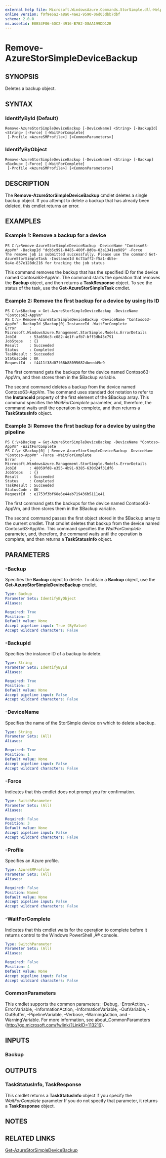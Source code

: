 ```yaml
---
external help file: Microsoft.WindowsAzure.Commands.StorSimple.dll-Help.xml
online version: f0f9e6a2-a8a0-4ae2-9590-06d05dbb7dbf
schema: 2.0.0
ms.assetid: E0B53F06-6DC2-4916-B7B2-D8AA199DD12B
---
```


# Remove-AzureStorSimpleDeviceBackup

## SYNOPSIS
Deletes a backup object.

## SYNTAX

### IdentifyById (Default)
```
Remove-AzureStorSimpleDeviceBackup [-DeviceName] <String> [-BackupId] <String> [-Force] [-WaitForComplete]
 [-Profile <AzureSMProfile>] [<CommonParameters>]
```

### IdentifyByObject
```
Remove-AzureStorSimpleDeviceBackup [-DeviceName] <String> [-Backup] <Backup> [-Force] [-WaitForComplete]
 [-Profile <AzureSMProfile>] [<CommonParameters>]
```

## DESCRIPTION
The **Remove-AzureStorSimpleDeviceBackup** cmdlet deletes a single backup object.
If you attempt to delete a backup that has already been deleted, this cmdlet returns an error.

## EXAMPLES

### Example 1: Remove a backup for a device
```
PS C:\>Remove-AzureStorSimpleDeviceBackup -DeviceName "Contoso63-AppVm" -BackupId "dcb5c991-0485-400f-8d0a-03a1341ee989" -Force
The remove job is submitted successfully. Please use the command Get-AzureStorSimpleTask -InstanceId 6c73aff2-f5a1-4b5e-
9a4e-857e128dc216 for tracking the job status
```

This command removes the backup that has the specified ID for the device named Contoso63-AppVm.
The command starts the operation that removes the **Backup** object, and then returns a **TaskResponse** object.
To see the status of the task, use the **Get-AzureStorSimpleTask** cmdlet.

### Example 2: Remove the first backup for a device by using its ID
```
PS C:\>$Backup = Get-AzureStorSimpleDeviceBackup -DeviceName "Contoso63-AppVm"
PS C:\> Remove-AzureStorSimpleDeviceBackup -DeviceName "Contoso63-AppVm" -BackupId $Backup[0].InstanceId -WaitForComplete
Error      : Microsoft.WindowsAzure.Management.StorSimple.Models.ErrorDetails
JobId      : 53a656c3-c082-4e1f-afb7-bff3db45c791
JobSteps   : {}
Result     : Succeeded
Status     : Completed
TaskResult : Succeeded
StatusCode : OK
RequestId  : f4411f38d07f68b88095682dbeedd9e9
```

The first command gets the backups for the device named Contoso63-AppVm, and then stores them in the $Backup variable.

The second command deletes a backup from the device named Contoso63-AppVm.
The command uses standard dot notation to refer to the **InstanceId** property of the first element of the $Backup array.
This command specifies the *WaitForComplete* parameter, and, therefore, the command waits until the operation is complete, and then returns a **TaskStatusInfo** object.

### Example 3: Remove the first backup for a device by using the pipeline
```
PS C:\>$Backup = Get-AzureStorSimpleDeviceBackup -DeviceName "Contoso-AppVm" -WaitForComplete
PS C:\> $Backup[0] | Remove-AzureStorSimpleDeviceBackup -DeviceName "Contoso-AppVm" -Force -WaitForComplete
Error      : Microsoft.WindowsAzure.Management.StorSimple.Models.ErrorDetails
JobId      : 48059fd8-e355-4b91-9385-630d24f31df6
JobSteps   : {}
Result     : Succeeded
Status     : Completed
TaskResult : Succeeded
StatusCode : OK
RequestId  : e1753f3bf68e6e44ab719436b5111e41
```

The first command gets the backups for the device named Contoso63-AppVm, and then stores them in the $Backup variable.

The second command passes the first object stored in the $Backup array to the current cmdlet.
That cmdlet deletes that backup from the device named Contoso63-AppVm.
This command specifies the *WaitForComplete* parameter, and, therefore, the command waits until the operation is complete, and then returns a **TaskStatusInfo** object.

## PARAMETERS

### -Backup
Specifies the **Backup** object to delete.
To obtain a **Backup** object, use the **Get-AzureStorSimpleDeviceBackup** cmdlet.

```yaml
Type: Backup
Parameter Sets: IdentifyByObject
Aliases: 

Required: True
Position: 2
Default value: None
Accept pipeline input: True (ByValue)
Accept wildcard characters: False
```

### -BackupId
Specifies the instance ID of a backup to delete.

```yaml
Type: String
Parameter Sets: IdentifyById
Aliases: 

Required: True
Position: 2
Default value: None
Accept pipeline input: False
Accept wildcard characters: False
```

### -DeviceName
Specifies the name of the StorSimple device on which to delete a backup.

```yaml
Type: String
Parameter Sets: (All)
Aliases: 

Required: True
Position: 1
Default value: None
Accept pipeline input: False
Accept wildcard characters: False
```

### -Force
Indicates that this cmdlet does not prompt you for confirmation.

```yaml
Type: SwitchParameter
Parameter Sets: (All)
Aliases: 

Required: False
Position: 3
Default value: None
Accept pipeline input: False
Accept wildcard characters: False
```

### -Profile
Specifies an Azure profile.

```yaml
Type: AzureSMProfile
Parameter Sets: (All)
Aliases: 

Required: False
Position: Named
Default value: None
Accept pipeline input: False
Accept wildcard characters: False
```

### -WaitForComplete
Indicates that this cmdlet waits for the operation to complete before it returns control to the Windows PowerShell ‚Â® console.

```yaml
Type: SwitchParameter
Parameter Sets: (All)
Aliases: 

Required: False
Position: 4
Default value: None
Accept pipeline input: False
Accept wildcard characters: False
```

### CommonParameters
This cmdlet supports the common parameters: -Debug, -ErrorAction, -ErrorVariable, -InformationAction, -InformationVariable, -OutVariable, -OutBuffer, -PipelineVariable, -Verbose, -WarningAction, and -WarningVariable. For more information, see about_CommonParameters (http://go.microsoft.com/fwlink/?LinkID=113216).

## INPUTS

### Backup

## OUTPUTS

### TaskStatusInfo, TaskResponse
This cmdlet returns a **TaskStatusInfo** object if you specify the *WaitForComplete* parameter If you do not specify that parameter, it returns a **TaskResponse** object.

## NOTES

## RELATED LINKS

[Get-AzureStorSimpleDeviceBackup](.\Get-AzureStorSimpleDeviceBackup.md)


